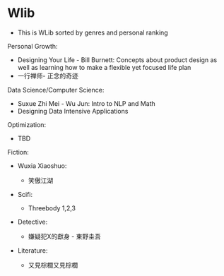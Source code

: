 # Wlib
- This is WLib sorted by genres and personal ranking

Personal Growth:
- Designing Your Life - Bill Burnett: Concepts about product design as well as learning how to make a flexible yet focused life plan
- 一行禅师- 正念的奇迹

Data Science/Computer Science:
- Suxue Zhi Mei - Wu Jun: Intro to NLP and Math
- Designing Data Intensive Applications

Optimization:
- TBD

Fiction:

- Wuxia Xiaoshuo:
	- 笑傲江湖

- Scifi:
	- Threebody 1,2,3

- Detective:
	- 嫌疑犯X的獻身 - 東野圭吾
- Literature:
	- 又見棕櫚又見棕櫚

